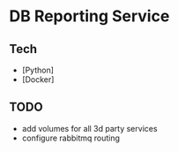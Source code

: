 # DB Reporting Service

## Tech

- [Python] 
- [Docker] 

## TODO

- add volumes for all 3d party services
- configure rabbitmq routing 
